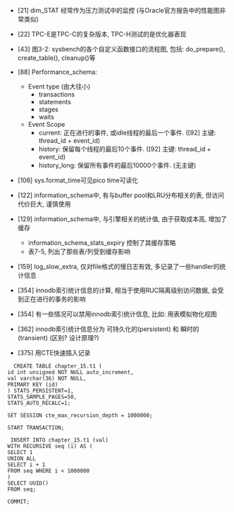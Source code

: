 
- [21] dim_STAT 经常作为压力测试中的监控 (与Oracle官方报告中的性能图非常类似)
- [22] TPC-E是TPC-C的复杂版本, TPC-H测试的是优化器表现
- [43] 图3-2: sysbench的各个自定义函数接口的流程图, 包括: do_prepare(), create_table(), cleanup()等
- [88] Performance_schema: 
  - Event type (由大往小)
    - transactions
    - statements
    - stages
    - waits
  - Event Scope
    - current: 正在进行的事件, 或idle线程的最后一个事件. ([92] 主键: thread_id + event_id)
    - history: 保留每个线程的最后10个事件. ([92] 主键: thread_id + event_id)
    - history_long: 保留所有事件的最后10000个事件. (无主键)
    
- [106] sys.format_time可见pico time可读化
- [122] information_schema中, 有与buffer pool和LRU分布相关的表, 但访问代价巨大, 谨慎使用
- [129] information_schema中, 与引擎相关的统计值, 由于获取成本高, 增加了缓存
  - information_schema_stats_expiry 控制了其缓存策略
  - 表7-5, 列出了那些表/列受到缓存影响
- [159] log_slow_extra, 仅对file格式的慢日志有效, 多记录了一些handler的统计信息

- [354] innodb索引统计信息的计算, 相当于使用RUC隔离级别访问数据, 会受到正在进行的事务的影响
- [354] 有一些情况可以禁用innodb索引统计信息, 比如: 用表模拟物化视图
- [362] innodb索引统计信息分为 可持久化的(persistent) 和 瞬时的 (transient) (区别? 设计原理?)

- [375] 用CTE快速插入记录
```
  CREATE TABLE chapter_15.t1 (
id int unsigned NOT NULL auto_increment,
val varchar(36) NOT NULL,
PRIMARY KEY (id)
) STATS_PERSISTENT=1,
STATS_SAMPLE_PAGES=50,
STATS_AUTO_RECALC=1;

SET SESSION cte_max_recursion_depth = 1000000;

START TRANSACTION;

 INSERT INTO chapter_15.t1 (val)
WITH RECURSIVE seq (i) AS (
SELECT 1
UNION ALL
SELECT i + 1
FROM seq WHERE i < 1000000
)
SELECT UUID()
FROM seq;

COMMIT;
```

